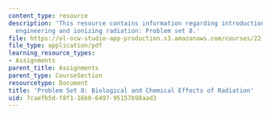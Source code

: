 ```yaml
---
content_type: resource
description: 'This resource contains information regarding introduction to nuclear
  engineering and ionizing radiation: Problem set 8.'
file: https://ol-ocw-studio-app-production.s3.amazonaws.com/courses/22-01-introduction-to-nuclear-engineering-and-ionizing-radiation-fall-2016/7caefb5df8f116b8649795157b98aad3_MIT22_01F16_ProblemSet8.pdf
file_type: application/pdf
learning_resource_types:
- Assignments
parent_title: Assignments
parent_type: CourseSection
resourcetype: Document
title: 'Problem Set 8: Biological and Chemical Effects of Radiation'
uid: 7caefb5d-f8f1-16b8-6497-95157b98aad3
---
```

